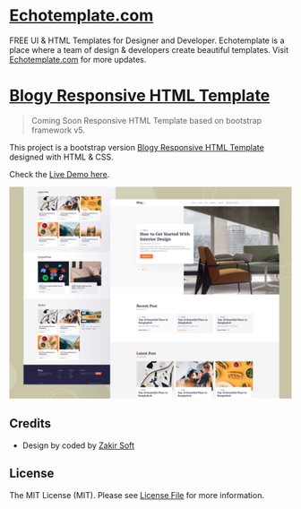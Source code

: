 # [Echotemplate.com](https://echotemplate.com)
FREE UI & HTML Templates for Designer and Developer. Echotemplate is a place where a team of design & developers create beautiful templates. Visit [Echotemplate.com](https://echotemplate.com) for more updates.

# [Blogy Responsive HTML Template](https://echotemplate.com)

> Coming Soon Responsive HTML Template based on bootstrap framework v5.

This project is a bootstrap version [Blogy Responsive HTML Template](https://www.echotemplate.com/templates/blogy-responsive-blog-html-template) designed with HTML & CSS.

Check the [Live Demo here](https://demo.echotemplate.com/blogy-responsive-blog-html-template/).

![](dist/images/screenshot.jpeg)

## Credits
- Design by coded by [Zakir Soft](https://zakirsoft.com)

## License
The MIT License (MIT). Please see [License File](LICENSE.md) for more information.
